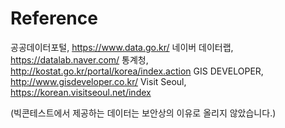 # Reference

공공데이터포털, https://www.data.go.kr/
네이버 데이터랩, https://datalab.naver.com/
통계청, http://kostat.go.kr/portal/korea/index.action
GIS DEVELOPER, http://www.gisdeveloper.co.kr/
Visit Seoul, https://korean.visitseoul.net/index

(빅콘테스트에서 제공하는 데이터는 보안상의 이유로 올리지 않았습니다.)
